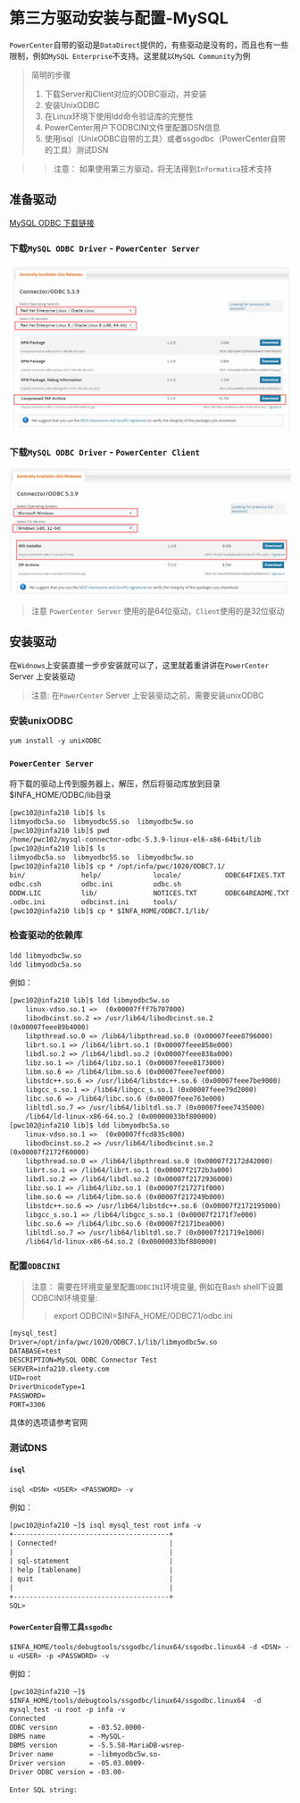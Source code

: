 # 第三方驱动安装与配置-MySQL

 `PowerCenter`自带的驱动是`DataDirect`提供的，有些驱动是没有的，而且也有一些限制，例如`MySQL Enterprise`不支持。这里就以`MySQL Community`为例
 > 简明的步骤
 > 1. 下载Server和Client对应的ODBC驱动，并安装
 > 2. 安装UnixODBC
 > 3. 在Linux环境下使用ldd命令验证库的完整性
 > 4. PowerCenter用户下ODBCINI文件里配置DSN信息
 > 5. 使用isql（UnixODBC自带的工具）或者ssgodbc（PowerCenter自带的工具）测试DSN

 >> 注意：
 > 如果使用第三方驱动，将无法得到`Informatica`技术支持
 
 
## 准备驱动
[MySQL ODBC 下载链接](https://dev.mysql.com/downloads/connector/odbc/)

### 下载`MySQL ODBC Driver` - `PowerCenter Server`
![](/assets/MySQL_ODBC_Linux.png)

### 下载`MySQL ODBC Driver` - `PowerCenter Client`
![](/assets/MySQL_ODBC_Client.png)


> 注意
> `PowerCenter Server` 使用的是64位驱动，`Client`使用的是32位驱动


## 安装驱动
在`Widnows`上安装直接一步步安装就可以了，这里就着重讲讲在`PowerCenter` Server 上安装驱动

> 注意:
> 在`PowerCenter` Server 上安装驱动之前，需要安装unixODBC

### 安装unixODBC
```shell
yum install -y unixODBC
```

### `PowerCenter Server`
将下载的驱动上传到服务器上，解压，然后将驱动库放到目录$INFA_HOME/ODBC<VERSION>/lib目录

```shell
[pwc102@infa210 lib]$ ls
libmyodbc5a.so  libmyodbc5S.so  libmyodbc5w.so
[pwc102@infa210 lib]$ pwd
/home/pwc102/mysql-connector-odbc-5.3.9-linux-el6-x86-64bit/lib
[pwc102@infa210 lib]$ ls
libmyodbc5a.so  libmyodbc5S.so  libmyodbc5w.so
[pwc102@infa210 lib]$ cp * /opt/infa/pwc/1020/ODBC7.1/
bin/              help/             locale/           ODBC64FIXES.TXT   odbc.csh          odbc.ini          odbc.sh           
DDDW.LIC          lib/              NOTICES.TXT       ODBC64README.TXT  .odbc.ini         odbcinst.ini      tools/            
[pwc102@infa210 lib]$ cp * $INFA_HOME/ODBC7.1/lib/
```

### 检查驱动的依赖库
```shell
ldd libmyodbc5w.so 
ldd libmyodbc5a.so
```
例如：
```shell
[pwc102@infa210 lib]$ ldd libmyodbc5w.so 
	linux-vdso.so.1 =>  (0x00007fff7b707000)
	libodbcinst.so.2 => /usr/lib64/libodbcinst.so.2 (0x00007feee89b4000)
	libpthread.so.0 => /lib64/libpthread.so.0 (0x00007feee8796000)
	librt.so.1 => /lib64/librt.so.1 (0x00007feee858e000)
	libdl.so.2 => /lib64/libdl.so.2 (0x00007feee838a000)
	libz.so.1 => /lib64/libz.so.1 (0x00007feee8173000)
	libm.so.6 => /lib64/libm.so.6 (0x00007feee7eef000)
	libstdc++.so.6 => /usr/lib64/libstdc++.so.6 (0x00007feee7be9000)
	libgcc_s.so.1 => /lib64/libgcc_s.so.1 (0x00007feee79d2000)
	libc.so.6 => /lib64/libc.so.6 (0x00007feee763e000)
	libltdl.so.7 => /usr/lib64/libltdl.so.7 (0x00007feee7435000)
	/lib64/ld-linux-x86-64.so.2 (0x00000033bf800000)
[pwc102@infa210 lib]$ ldd libmyodbc5a.so 
	linux-vdso.so.1 =>  (0x00007ffcd835c000)
	libodbcinst.so.2 => /usr/lib64/libodbcinst.so.2 (0x00007f2172f60000)
	libpthread.so.0 => /lib64/libpthread.so.0 (0x00007f2172d42000)
	librt.so.1 => /lib64/librt.so.1 (0x00007f2172b3a000)
	libdl.so.2 => /lib64/libdl.so.2 (0x00007f2172936000)
	libz.so.1 => /lib64/libz.so.1 (0x00007f217271f000)
	libm.so.6 => /lib64/libm.so.6 (0x00007f217249b000)
	libstdc++.so.6 => /usr/lib64/libstdc++.so.6 (0x00007f2172195000)
	libgcc_s.so.1 => /lib64/libgcc_s.so.1 (0x00007f2171f7e000)
	libc.so.6 => /lib64/libc.so.6 (0x00007f2171bea000)
	libltdl.so.7 => /usr/lib64/libltdl.so.7 (0x00007f21719e1000)
	/lib64/ld-linux-x86-64.so.2 (0x00000033bf800000)

```

### 配置`ODBCINI`
> 注意：
> 需要在环境变量里配置`ODBCINI`环境变量,
> 例如在Bash shell下设置ODBCINI环境变量:
>> export ODBCINI=$INFA_HOME/ODBC7.1/odbc.ini

```shell
[mysql_test]
Driver=/opt/infa/pwc/1020/ODBC7.1/lib/libmyodbc5w.so
DATABASE=test
DESCRIPTION=MySQL ODBC Connector Test
SERVER=infa210.sleety.com
UID=root
DriverUnicodeType=1
PASSWORD=
PORT=3306
```
具体的选项请参考官网

### 测试DNS
#### `isql`
```shell
isql <DSN> <USER> <PASSWORD> -v
```
例如：
```shell
[pwc102@infa210 ~]$ isql mysql_test root infa -v
+---------------------------------------+
| Connected!                            |
|                                       |
| sql-statement                         |
| help [tablename]                      |
| quit                                  |
|                                       |
+---------------------------------------+
SQL> 
```

#### ```PowerCenter```自带工具`ssgodbc`
```shell
$INFA_HOME/tools/debugtools/ssgodbc/linux64/ssgodbc.linux64 -d <DSN> -u <USER> -p <PASSWORD> -v
```
例如：
```shell
[pwc102@infa210 ~]$ $INFA_HOME/tools/debugtools/ssgodbc/linux64/ssgodbc.linux64  -d mysql_test -u root -p infa -v
Connected
ODBC version        = -03.52.0000-
DBMS name           = -MySQL-
DBMS version        = -5.5.58-MariaDB-wsrep-
Driver name         = -libmyodbc5w.so-
Driver version      = -05.03.0009-
Driver ODBC version = -03.00-

Enter SQL string: 
```




